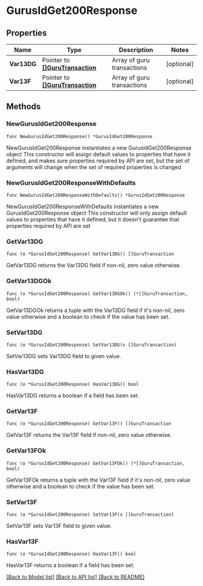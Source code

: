 # GurusIdGet200Response

## Properties

Name | Type | Description | Notes
------------ | ------------- | ------------- | -------------
**Var13DG** | Pointer to [**[]GuruTransaction**](GuruTransaction.md) | Array of guru transactions | [optional] 
**Var13F** | Pointer to [**[]GuruTransaction**](GuruTransaction.md) | Array of guru transactions | [optional] 

## Methods

### NewGurusIdGet200Response

`func NewGurusIdGet200Response() *GurusIdGet200Response`

NewGurusIdGet200Response instantiates a new GurusIdGet200Response object
This constructor will assign default values to properties that have it defined,
and makes sure properties required by API are set, but the set of arguments
will change when the set of required properties is changed

### NewGurusIdGet200ResponseWithDefaults

`func NewGurusIdGet200ResponseWithDefaults() *GurusIdGet200Response`

NewGurusIdGet200ResponseWithDefaults instantiates a new GurusIdGet200Response object
This constructor will only assign default values to properties that have it defined,
but it doesn't guarantee that properties required by API are set

### GetVar13DG

`func (o *GurusIdGet200Response) GetVar13DG() []GuruTransaction`

GetVar13DG returns the Var13DG field if non-nil, zero value otherwise.

### GetVar13DGOk

`func (o *GurusIdGet200Response) GetVar13DGOk() (*[]GuruTransaction, bool)`

GetVar13DGOk returns a tuple with the Var13DG field if it's non-nil, zero value otherwise
and a boolean to check if the value has been set.

### SetVar13DG

`func (o *GurusIdGet200Response) SetVar13DG(v []GuruTransaction)`

SetVar13DG sets Var13DG field to given value.

### HasVar13DG

`func (o *GurusIdGet200Response) HasVar13DG() bool`

HasVar13DG returns a boolean if a field has been set.

### GetVar13F

`func (o *GurusIdGet200Response) GetVar13F() []GuruTransaction`

GetVar13F returns the Var13F field if non-nil, zero value otherwise.

### GetVar13FOk

`func (o *GurusIdGet200Response) GetVar13FOk() (*[]GuruTransaction, bool)`

GetVar13FOk returns a tuple with the Var13F field if it's non-nil, zero value otherwise
and a boolean to check if the value has been set.

### SetVar13F

`func (o *GurusIdGet200Response) SetVar13F(v []GuruTransaction)`

SetVar13F sets Var13F field to given value.

### HasVar13F

`func (o *GurusIdGet200Response) HasVar13F() bool`

HasVar13F returns a boolean if a field has been set.


[[Back to Model list]](../README.md#documentation-for-models) [[Back to API list]](../README.md#documentation-for-api-endpoints) [[Back to README]](../README.md)



